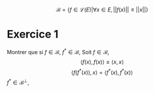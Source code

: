 $$\mathcal{B} = \{ f \in \mathcal{L}(E) | \forall x \in E, \left|\left| f(x) \right|\right| \leq \left|\left| x \right|\right|  \}$$

# Exercice 1
Montrer que si $f \in \mathcal{B}$, $f^{*} \in \mathcal{B}$, 
Soit $f \in \mathcal{B}$, 
$$ \left< f(x), f(x) \right> \leq \left< x, x \right> $$
$$\left< f(f^{*}(x)), x \right> = \left< f^{*}(x), f^{*}(x) \right>  $$
$f^{*} \in \mathcal{B}^{\perp}$, 